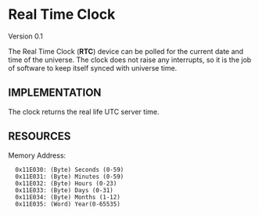 ---
---
Real Time Clock
===============
Version 0.1

The Real Time Clock (**RTC**) device can be polled for the current date and time of 
the universe. The clock does not raise any interrupts, so it is the job of software 
to keep itself synced with universe time.

IMPLEMENTATION
--------------
The clock returns the real life UTC server time.

RESOURCES
---------
Memory Address:

```
  0x11E030: (Byte) Seconds (0-59)
  0x11E031: (Byte) Minutes (0-59)
  0x11E032: (Byte) Hours (0-23)
  0x11E033: (Byte) Days (0-31)
  0x11E034: (Byte) Months (1-12)
  0x11E035: (Word) Year(0-65535)
```


